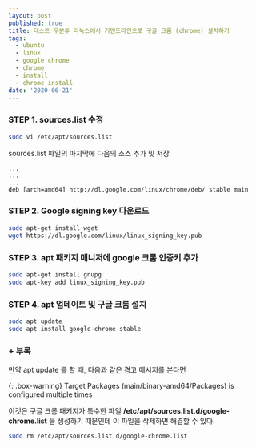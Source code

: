 ```yaml
---
layout: post
published: true
title: 테스트 우분투 리눅스에서 커맨드라인으로 구글 크롬 (chrome) 설치하기
tags:
  - ubuntu
  - linux
  - google chrome
  - chrome
  - install
  - chrome install
date: '2020-06-21'
---
```

### STEP 1. sources.list 수정

```bash
sudo vi /etc/apt/sources.list
```

sources.list 파일의 마지막에 다음의 소스 추가 및 저장

```
...
...
...
deb [arch=amd64] http://dl.google.com/linux/chrome/deb/ stable main
```

### STEP 2. Google signing key 다운로드

```bash
sudo apt-get install wget
wget https://dl.google.com/linux/linux_signing_key.pub
```

### STEP 3. apt 패키지 매니저에 google 크롬 인증키 추가

```bash
sudo apt-get install gnupg
sudo apt-key add linux_signing_key.pub
```

### STEP 4. apt 업데이트 및 구글 크롬 설치

```bash
sudo apt update
sudo apt install google-chrome-stable
```

### + 부록

만약 apt update 를 할 때, 다음과 같은 경고 메시지를 본다면

{: .box-warning} Target Packages (main/binary-amd64/Packages) is configured multiple times

이것은 구글 크롬 패키지가 특수한 파일 **/etc/apt/sources.list.d/google-chrome.list** 을 생성하기 때문인데 이 파일을 삭제하면 해결할 수 있다.

```bash
sudo rm /etc/apt/sources.list.d/google-chrome.list
```
